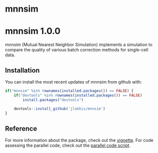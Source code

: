 # mnnsim

# mnnsim 1.0.0

mnnsim (Mutual Nearest Neighbor Simulation) implements a simulation to compare the quality of various batch correction methods for single-cell data.

## Installation

You can install the most recent updates of mnnsim from github with:

```R
if("mnnsim" %in% rownames(installed.packages()) == FALSE) {
    if("devtools" %in% rownames(installed.packages()) == FALSE) 
        install.packages("devtools")
    
    devtools::install_github('jlakkis/mnnsim')
}
```

## Reference
For more information about the package, check out the [vignette](http://rpubs.com/jlakkis/495004). For code assessing the parallel code, check out the [parallel code script](http://rpubs.com/jlakkis/495061).
